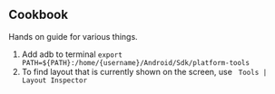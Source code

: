 ## Cookbook
Hands on guide for various things.

1.  Add adb to terminal 
```export PATH=${PATH}:/home/{username}/Android/Sdk/platform-tools```
2. To find layout that is currently shown on the screen, use ` Tools | Layout Inspector`
